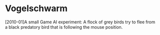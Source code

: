 Vogelschwarm
============

[2010-01]A small Game AI experiment: A flock of grey birds try to flee from a black predatory bird that is following the mouse position.
